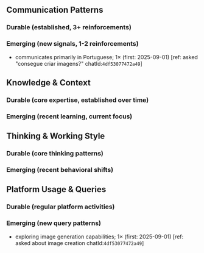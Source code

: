 ## Communication Patterns
### Durable (established, 3+ reinforcements)

### Emerging (new signals, 1-2 reinforcements)
- communicates primarily in Portuguese; 1× (first: 2025-09-01) [ref: asked "consegue criar imagens?" chatId:`4df53077472a49`]

## Knowledge & Context
### Durable (core expertise, established over time)

### Emerging (recent learning, current focus)

## Thinking & Working Style
### Durable (core thinking patterns)

### Emerging (recent behavioral shifts)

## Platform Usage & Queries
### Durable (regular platform activities)

### Emerging (new query patterns)
- exploring image generation capabilities; 1× (first: 2025-09-01) [ref: asked about image creation chatId:`4df53077472a49`]